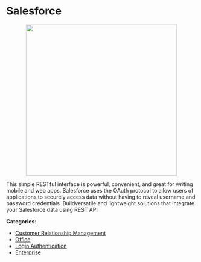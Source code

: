 # Salesforce
<p align="center">
    <img width="400" src="https://raw.githubusercontent.com/apis-list/apis-list/apis/salesforce/logo_256x256.png" />
</p>

This simple RESTful interface is powerful, convenient, and great for writing mobile and web apps. Salesforce uses the OAuth protocol to allow users of applications to securely access data without having to reveal username and password credentials.  Buildversatile and lightweight solutions that integrate your Salesforce data using REST API



**Categories**:
- [Customer Relationship Management](https://github.com/apis-list/apis-list#customer-relationship-management)
- [Office](https://github.com/apis-list/apis-list#office)
- [Login Authentication](https://github.com/apis-list/apis-list#login-authentication)
- [Enterprise](https://github.com/apis-list/apis-list#enterprise)







